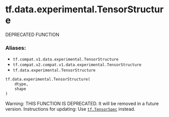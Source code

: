 <div itemscope itemtype="http://developers.google.com/ReferenceObject">
<meta itemprop="name" content="tf.data.experimental.TensorStructure" />
<meta itemprop="path" content="Stable" />
</div>

# tf.data.experimental.TensorStructure

DEPRECATED FUNCTION

### Aliases:

* `tf.compat.v1.data.experimental.TensorStructure`
* `tf.compat.v2.compat.v1.data.experimental.TensorStructure`
* `tf.data.experimental.TensorStructure`

``` python
tf.data.experimental.TensorStructure(
    dtype,
    shape
)
```

<!-- Placeholder for "Used in" -->

Warning: THIS FUNCTION IS DEPRECATED. It will be removed in a future version.
Instructions for updating:
Use <a href="../../../tf/TensorSpec.md"><code>tf.TensorSpec</code></a> instead.
